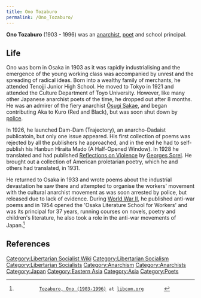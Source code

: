 ```yaml
---
title: Ono Tozaburo
permalink: /Ono_Tozaburo/
---
```


**Ono Tozaburo** (1903 - 1996) was an [anarchist](Anarchism.md "wikilink"),
[poet](Poetry.md "wikilink") and school principal.

## Life

Ono was born in Osaka in 1903 as it was rapidly industrialising and the
emergence of the young working class was accompanied by unrest and the
spreading of radical ideas. Born into a wealthy family of merchants, he
attended Tenojji Junior High School. He moved to Tokyo in 1921 and
attended the Culture Department of Toyo University. However, like many
other Japanese anarchist poets of the time, he dropped out after 8
months. He was an admirer of the fiery anarchist [Ōsugi
Sakae](Ōsugi_Sakae.md "wikilink"), and began contributing Aka to Kuro (Red
and Black), but was soon shut down by [police](police.md "wikilink").

In 1926, he launched Dam-Dam (Trajectory), an anarcho-Dadaist
publicatoin, but only one issue appeared. His first collection of poems
was rejected by all the publishers he approached, and in the end he had
to self-publish his Hanbun Hiraita Mado (A Half-Opened Window). In 1928
he translated and had published [Reflections on
Violence](Reflections_on_Violence.md "wikilink") by [Georges
Sorel](Georges_Sorel.md "wikilink"). He brought out a collection of
American proletarian poetry, which he and others had translated, in
1931.

He returned to Osaka in 1933 and wrote poems about the industrial
devastation he saw there and attempted to organise the workers' movement
with the cultural anarchist movement as was soon arrested by police, but
released due to lack of evidence. During [World War
II](World_War_II.md "wikilink"), he published anti-war poems and in 1954
opened the 'Osaka Literature School for Workers' and was its principal
for 37 years, running courses on novels, poetry and children's
literature, he also took a role in the anti-war movements of Japan.[^1]

## References

<references />

[Category:Libertarian Socialist
Wiki](Category:Libertarian_Socialist_Wiki.md "wikilink")
[Category:Libertarian
Socialism](Category:Libertarian_Socialism.md "wikilink")
[Category:Libertarian
Socialists](Category:Libertarian_Socialists.md "wikilink")
[Category:Anarchism](Category:Anarchism.md "wikilink")
[Category:Anarchists](Category:Anarchists.md "wikilink")
[Category:Japan](Category:Japan.md "wikilink") [Category:Eastern
Asia](Category:Eastern_Asia.md "wikilink")
[Category:Asia](Category:Asia.md "wikilink")
[Category:Poets](Category:Poets.md "wikilink")

[^1]: `         `[`Tozaburo, Ono (1903-1996)`](https://libcom.org/history/tozaburo-ono-1903-1996)` at `[`libcom.org`](libcom.org.md "wikilink")
    `       `